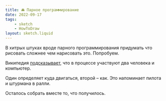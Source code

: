 ```yaml
---
title: 🚘 Парное программирование
date: 2022-09-17
tags:
    - sketch
    - HowToDraw
layout: sketch.liquid
---
```


В хитрых штуках вроде парного программирования придумать что рисовать сложнее чем нарисовать это. Попробуем.

Википедия [подсказывает](https://ru.wikipedia.org/wiki/%D0%9F%D0%B0%D1%80%D0%BD%D0%BE%D0%B5_%D0%BF%D1%80%D0%BE%D0%B3%D1%80%D0%B0%D0%BC%D0%BC%D0%B8%D1%80%D0%BE%D0%B2%D0%B0%D0%BD%D0%B8%D0%B5), что в процессе участвуют два человека и компьютер.

Один определяет куда двигаться, второй – как. Это напоминает пилота и штурмана в ралли.

Осталось собрать вместе то, что получилось.
